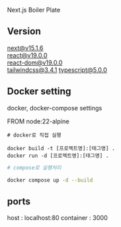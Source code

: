 Next.js Boiler Plate

## Version
next@v15.1.6  
react@v19.0.0  
react-dom@v19.0.0   
tailwindcss@3.4.1
typescript@5.0.0

## Docker setting

docker, docker-compose settings
  
FROM node:22-alpine

```
# docker로 직접 실행

docker build -t [프로젝트명]:[태그명] .
docker run -d [프로젝트명]:[태그명] .
```


```bash
# compose로 실행처리

docker compose up -d --build
```

## ports
host : localhost:80
container : 3000 
